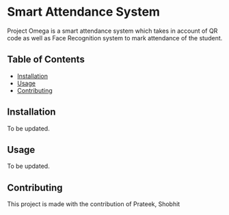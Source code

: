 # Smart Attendance System

Project Omega is a smart attendance system which takes in account of QR code as well as Face Recognition system to mark attendance of the student.


## Table of Contents

- [Installation](#installation)
- [Usage](#usage)
- [Contributing](#contributing)

## Installation

To be updated.

## Usage

To be updated.

## Contributing

This project is made with the contribution of Prateek, Shobhit 
